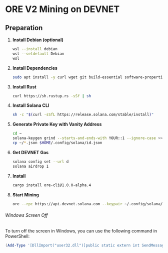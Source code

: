 # ORE V2 Mining on DEVNET

## Preparation

1. **Install Debian (optional)**

   ```bash
   wsl --install debian
   wsl --setdefault Debian
   wsl
   ```

2. **Install Dependencies**

   ```bash
   sudo apt install -y curl wget git build-essential software-properties-common
   ```

3. **Install Rust**

   ```bash
   curl https://sh.rustup.rs -sSf | sh
   ```

4. **Install Solana CLI**

   ```bash
   sh -c "$(curl -sSfL https://release.solana.com/stable/install)"
   ```

5. **Generate Private Key with Vanity Address**

   ```bash
   cd ~
   solana-keygen grind --starts-and-ends-with YOUR::1 --ignore-case >> seed.txt
   cp ~/*.json $HOME/.config/solana/id.json
   ```

6. **Get DEVNET Gas**

   ```bash
   solana config set --url d
   solana airdrop 1
   ```

7. **Install**

   ```bash
   cargo install ore-cli@1.0.0-alpha.4
   ```

8. **Start Mining**
   ```bash
   ore --rpc https://api.devnet.solana.com --keypair ~/.config/solana/id.json mine --buffer-time 2
   ```

###### Windows Screen Off

To turn off the screen in Windows, you can use the following command in PowerShell:

```powershell
(Add-Type '[DllImport("user32.dll")]public static extern int SendMessage(int hWnd, int hMsg, int wParam, int lParam);' -Name a -Pas)::SendMessage(-1,0x0112,0xF170,2)
```
